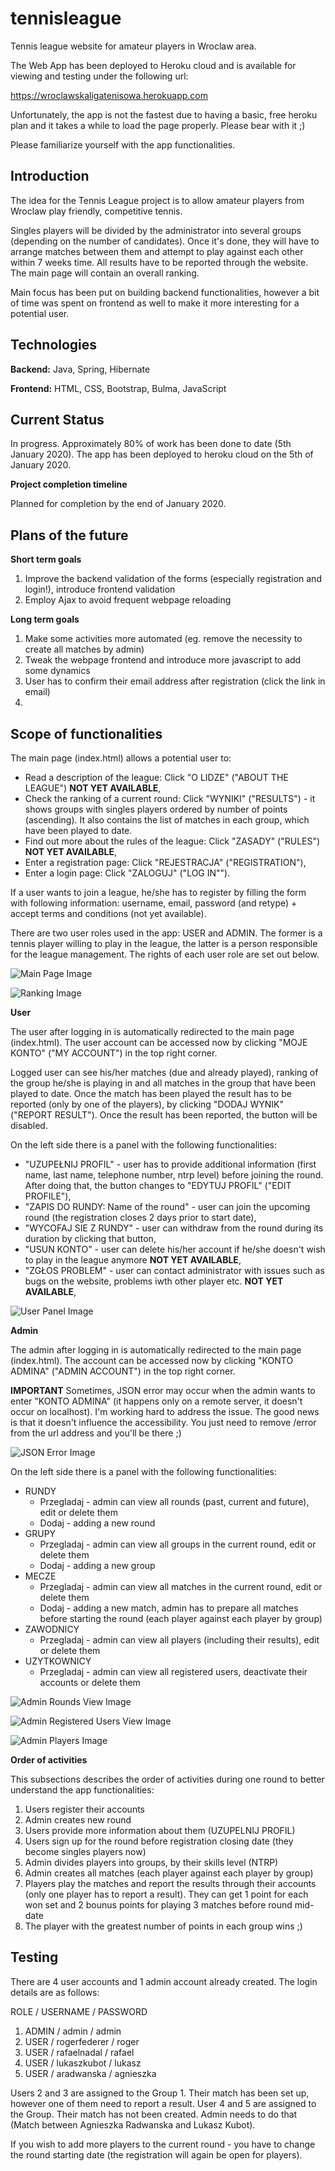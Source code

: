 # tennisleague
Tennis league website for amateur players in Wroclaw area. 

The Web App has been deployed to Heroku cloud and is available for viewing and testing under the following url: 

https://wroclawskaligatenisowa.herokuapp.com

Unfortunately, the app is not the fastest due to having a basic, free heroku plan and it takes a while to load the page properly. Please bear with it ;)

Please familiarize yourself with the app functionalities.

## Introduction

The idea for the Tennis League project is to allow amateur players from Wroclaw play friendly, competitive tennis.
 
Singles players will be divided by the administrator into several groups (depending on the number of candidates). 
Once it's done, they will have to arrange matches between them and attempt to play against each other within 7 weeks time.
All results have to be reported through the website. The main page will contain an overall ranking.

Main focus has been put on building backend functionalities, however a bit of time was spent on frontend as well to make it more interesting for a potential user.

## Technologies

**Backend:** Java, Spring, Hibernate

**Frontend:** HTML, CSS, Bootstrap, Bulma, JavaScript

## Current Status

In progress. Approximately 80% of work has been done to date (5th January 2020).
The app has been deployed to heroku cloud on the 5th of January 2020.

**Project completion timeline**

Planned for completion by the end of January 2020.

## Plans of the future

**Short term goals**
1. Improve the backend validation of the forms (especially registration and login!), introduce frontend validation
2. Employ Ajax to avoid frequent webpage reloading 

**Long term goals**
1. Make some activities more automated (eg. remove the necessity to create all matches by admin)
2. Tweak the webpage frontend and introduce more javascript to add some dynamics
3. User has to confirm their email address after registration (click the link in email)
4. 

## Scope of functionalities

The main page (index.html) allows a potential user to:
* Read a description of the league: Click "O LIDZE" ("ABOUT THE LEAGUE") **NOT YET AVAILABLE**, 
* Check the ranking of a current round: Click "WYNIKI" ("RESULTS") - it shows groups with singles players ordered by number of points (ascending). It also contains the list of matches in each group, which have been played to date.
* Find out more about the rules of the league: Click "ZASADY" ("RULES") **NOT YET AVAILABLE**,
* Enter a registration page: Click "REJESTRACJA" ("REGISTRATION"),
* Enter a login page: Click "ZALOGUJ" ("LOG IN"").

If a user wants to join a league, he/she has to register by filling the form with following information: username, email, password (and retype) + accept terms and conditions (not yet available).

There are two user roles used in the app: USER and ADMIN. The former is a tennis player willing to play in the league, the latter is a person responsible for the league management.
The rights of each user role are set out below.

![Main Page Image](https://github.com/maciejdluzen/tennisleague/tree/master/src/main/resources/static/public_html/readme_images/index_view.png)

![Ranking Image](https://github.com/maciejdluzen/tennisleague/tree/master/src/main/resources/static/public_html/readme_images/ranking_view.png)

**User**

The user after logging in is automatically redirected to the main page (index.html). The user account can be accessed now by clicking "MOJE KONTO" ("MY ACCOUNT") in the top right corner.

Logged user can see his/her matches (due and already played), ranking of the group he/she is playing in and all matches in the group that have been played to date.
Once the match has been played the result has to be reported (only by one of the players), by clicking "DODAJ WYNIK" ("REPORT RESULT"). Once the result has been reported, the button will be disabled.

On the left side there is a panel with the following functionalities:
* "UZUPEŁNIJ PROFIL" - user has to provide additional information (first name, last name, telephone number, ntrp level) before joining the round. After doing that, the button changes to "EDYTUJ PROFIL" ("EDIT PROFILE"),
* "ZAPIS DO RUNDY: Name of the round" - user can join the upcoming round (the registration closes 2 days prior to start date),
* "WYCOFAJ SIE Z RUNDY" - user can withdraw from the round during its duration by clicking that button,
* "USUN KONTO" - user can delete his/her account if he/she doesn't wish to play in the league anymore **NOT YET AVAILABLE**,
* "ZGŁOS PROBLEM" - user can contact administrator with issues such as bugs on the website, problems iwth other player etc. **NOT YET AVAILABLE**,

![User Panel Image](https://github.com/maciejdluzen/tennisleague/tree/master/src/main/resources/static/public_html/readme_images/user_panel_view.png)

**Admin**

The admin after logging in is automatically redirected to the main page (index.html). The account can be accessed now by clicking "KONTO ADMINA" ("ADMIN ACCOUNT") in the top right corner.

**IMPORTANT** Sometimes, JSON error may occur when the admin wants to enter "KONTO ADMINA" (it happens only on a remote server, it doesn't occur on localhost). I'm working hard to address the issue. The good news is that it doesn't influence the accessibility. You just need to remove /error from the url address and you'll be there ;)

![JSON Error Image](https://github.com/maciejdluzen/tennisleague/tree/master/src/main/resources/static/public_html/readme_images/jsonerror.png)

On the left side there is a panel with the following functionalities:
* RUNDY
    - Przegladaj - admin can view all rounds (past, current and future), edit or delete them
    - Dodaj - adding a new round
* GRUPY
    - Przegladaj - admin can view all groups in the current round, edit or delete them
    - Dodaj - adding a new group
* MECZE 
    - Przegladaj - admin can view all matches in the current round, edit or delete them
    - Dodaj - adding a new match, admin has to prepare all matches before starting the round (each player against each player by group)
* ZAWODNICY
    - Przegladaj - admin can view all players (including their results), edit or delete them
* UZYTKOWNICY
    - Przegladaj - admin can view all registered users, deactivate their accounts or delete them

![Admin Rounds View Image](https://github.com/maciejdluzen/tennisleague/tree/master/src/main/resources/static/public_html/readme_images/admin_rounds_view.png)

![Admin Registered Users View Image](https://github.com/maciejdluzen/tennisleague/tree/master/src/main/resources/static/public_html/readme_images/admin_registered_users.png)

![Admin Players Image](https://github.com/maciejdluzen/tennisleague/tree/master/src/main/resources/static/public_html/readme_images/admin_players_view.png)

**Order of activities**

This subsections describes the order of activities during one round to better understand the app functionalities:
1. Users register their accounts
2. Admin creates new round
3. Users provide more information about them (UZUPELNIJ PROFIL)
4. Users sign up for the round before registration closing date (they become singles players now)
5. Admin divides players into groups, by their skills level (NTRP)
6. Admin creates all matches (each player against each player by group)
7. Players play the matches and report the results through their accounts (only one player has to report a result).
They can get 1 point for each won set and 2 bounus points for playing 3 matches before round mid-date
8. The player with the greatest number of points in each group wins ;)

## Testing

There are 4 user accounts and 1 admin account already created. The login details are as follows:

ROLE / USERNAME / PASSWORD

1. ADMIN / admin / admin
2. USER / rogerfederer / roger
3. USER / rafaelnadal / rafael
4. USER / lukaszkubot / lukasz
5. USER / aradwanska / agnieszka

Users 2 and 3 are assigned to the Group 1. Their match has been set up, however one of them need to report a result.
User 4 and 5 are assigned to the Group. Their match has not been created. Admin needs to do that (Match between Agnieszka Radwanska and Lukasz Kubot).

If you wish to add more players to the current round - you have to change the round starting date (the registration will again be open for players).

